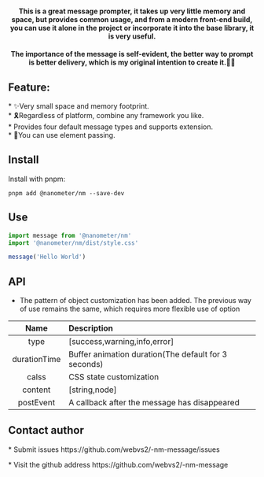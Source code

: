 <div align="center">


<h4>This is a great message prompter, it takes up very little memory and space, but provides common usage, and from a modern front-end build, you can use it alone in the project or incorporate it into the base library, it is very useful.</h4>
<h4>
The importance of the message is self-evident, the better way to prompt is better delivery, which is my original intention to create it.🎀🎁
</h4>

</div>


<h2 align="centre">Feature:</h2>
  * ✨Very small space and memory footprint.<br />
  * 🎗Regardless of platform, combine any framework you like.<br />
  * Provides four default message types and supports extension.<br />
  * 🎉You can use element passing.


<h2 align="left">Install</h2>

Install with pnpm:
```
pnpm add @nanometer/nm --save-dev
```

<h2 align="left">Use</h2>

```js
import message from '@nanometer/nm'
import '@nanometer/nm/dist/style.css'

message('Hello World')
```

<h2 align="left">API</h2>

* The pattern of object customization has been added. The previous way of use remains the same, which requires more flexible use of option

|     Name     | Description                                          |
| :----------: | :--------------------------------------------------- |
|     type     | [success,warning,info,error]                         |
| durationTime | Buffer animation duration(The default for 3 seconds) |
|    calss     | CSS state customization                              |
|   content    | [string,node]                                        |
|  postEvent   | A callback after the message has disappeared         |

<h2 align="left">Contact author</h2>
<p> *  Submit issues <a herf="https://github.com/webvs2/-nm-message/issues">https://github.com/webvs2/-nm-message/issues</a> </p>
<p> *  Visit the github address <a herf="https://github.com/webvs2/-nm-message">https://github.com/webvs2/-nm-message</a></p>

